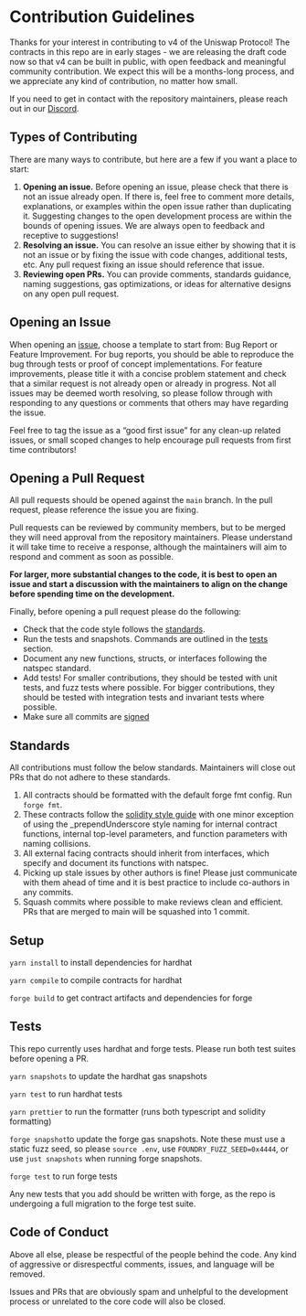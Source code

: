 # Contribution Guidelines

Thanks for your interest in contributing to v4 of the Uniswap Protocol! The contracts in this repo are in early stages - we are releasing the draft code now so that v4 can be built in public, with open feedback and meaningful community contribution. We expect this will be a months-long process, and we appreciate any kind of contribution, no matter how small.

If you need to get in contact with the repository maintainers, please reach out in our [Discord](https://discord.com/invite/FCfyBSbCU5).

## Types of Contributing

There are many ways to contribute, but here are a few if you want a place to start:

1. **Opening an issue.** Before opening an issue, please check that there is not an issue already open. If there is, feel free to comment more details, explanations, or examples within the open issue rather than duplicating it. Suggesting changes to the open development process are within the bounds of opening issues. We are always open to feedback and receptive to suggestions!
2. **Resolving an issue.** You can resolve an issue either by showing that it is not an issue or by fixing the issue with code changes, additional tests, etc. Any pull request fixing an issue should reference that issue.
3. **Reviewing open PRs.** You can provide comments, standards guidance, naming suggestions, gas optimizations, or ideas for alternative designs on any open pull request.

## Opening an Issue

When opening an [issue](https://github.com/Uniswap/v4-core/issues/new/choose), choose a template to start from: Bug Report or Feature Improvement. For bug reports, you should be able to reproduce the bug through tests or proof of concept implementations. For feature improvements, please title it with a concise problem statement and check that a similar request is not already open or already in progress. Not all issues may be deemed worth resolving, so please follow through with responding to any questions or comments that others may have regarding the issue.

Feel free to tag the issue as a “good first issue” for any clean-up related issues, or small scoped changes to help encourage pull requests from first time contributors!

## Opening a Pull Request

All pull requests should be opened against the `main` branch.  In the pull request, please reference the issue you are fixing.

Pull requests can be reviewed by community members, but to be merged they will need approval from the repository maintainers. Please understand it will take time to receive a response, although the maintainers will aim to respond and comment as soon as possible.

**For larger, more substantial changes to the code, it is best to open an issue and start a discussion with the maintainers to align on the change before spending time on the development.**

Finally, before opening a pull request please do the following:

- Check that the code style follows the [standards](#standards).
- Run the tests and snapshots. Commands are outlined in the [tests](#tests) section.
- Document any new functions, structs, or interfaces following the natspec standard.
- Add tests! For smaller contributions, they should be tested with unit tests, and fuzz tests where possible. For bigger contributions, they should be tested with integration tests and invariant tests where possible.
- Make sure all commits are [signed](https://docs.github.com/en/authentication/managing-commit-signature-verification/about-commit-signature-verification)

## Standards

All contributions must follow the below standards. Maintainers will close out PRs that do not adhere to these standards.

1. All contracts should be formatted with the default forge fmt config. Run `forge fmt`.
2. These contracts follow the [solidity style guide](https://docs.soliditylang.org/en/v0.8.17/style-guide.html) with one minor exception of using the _prependUnderscore style naming for internal contract functions, internal top-level parameters, and function parameters with naming collisions.
3. All external facing contracts should inherit from interfaces, which specify and document its functions with natspec.
4. Picking up stale issues by other authors is fine! Please just communicate with them ahead of time and it is best practice to include co-authors in any commits.
5. Squash commits where possible to make reviews clean and efficient. PRs that are merged to main will be squashed into 1 commit.

## Setup

`yarn install` to install dependencies for hardhat

`yarn compile` to compile contracts for hardhat

`forge build` to get contract artifacts and dependencies for forge

## Tests

This repo currently uses hardhat and forge tests. Please run both test suites before opening a PR.

`yarn snapshots` to update the hardhat gas snapshots

`yarn test` to run hardhat tests

`yarn prettier` to run the formatter (runs both typescript and solidity formatting)

`forge snapshot`to update the forge gas snapshots. Note these must use a static fuzz seed, so please `source .env`, use `FOUNDRY_FUZZ_SEED=0x4444`, or use `just snapshots` when running forge snapshots.

`forge test` to run forge tests

Any new tests that you add should be written with forge, as the repo is undergoing a full migration to the forge test suite.

## Code of Conduct

Above all else, please be respectful of the people behind the code. Any kind of aggressive or disrespectful comments, issues, and language will be removed.

Issues and PRs that are obviously spam and unhelpful to the development process or unrelated to the core code will also be closed.
